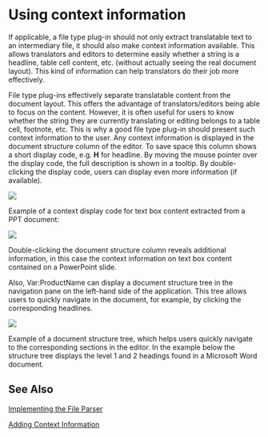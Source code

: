 Using context information
======
If applicable, a file type plug-in should not only extract translatable text to an intermediary file, it should also make context information available. This allows translators and editors to determine easily whether a string is a headline, table cell content, etc. (without actually seeing the real document layout). This kind of information can help translators do their job more effectively.

File type plug-ins effectively separate translatable content from the document layout. This offers the advantage of translators/editors being able to focus on the content. However, it is often useful for users to know whether the string they are currently translating or editing belongs to a table cell, footnote, etc. This is why a good file type plug-in should present such context information to the user. Any context information is displayed in the document structure column of the editor. To save space this column shows a short display code, e.g. **H** for headline. By moving the mouse pointer over the display code, the full description is shown in a tooltip. By double-clicking the display code, users can display even more information (if available).

<img style="display:block; " src="images/Context01.jpg"/>

Example of a context display code for text box content extracted from a PPT document:

<img style="display:block; " src="images/Context02.jpg"/>

Double-clicking the document structure column reveals additional information, in this case the context information on text box content contained on a PowerPoint slide.

Also, Var:ProductName can display a document structure tree in the navigation pane on the left-hand side of the application. This tree allows users to quickly navigate in the document, for example, by clicking the corresponding headlines.

<img style="display:block; " src="images/Context03.jpg"/>

Example of a document structure tree, which helps users quickly navigate to the corresponding sections in the editor. In the example below the structure tree displays the level 1 and 2 headings found in a Microsoft Word document.

See Also
--------
[Implementing the File Parser](implementing_the_file_parser.md)

[Adding Context Information](adding_context_information.md)
